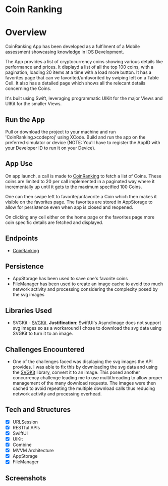 # Coin Ranking

# Overview

CoinRanking App has been developed as a fulfilment of a Mobile assessment showcasing knowledge in IOS Development.

The App provides a list of cryptocurrency coins showing various details like performance and prices. It displayd a list of all the top 100 coins, with a pagination, loading 20 items at a time with a load more button. It has a favorites page that can ve favorited/unfavorited by swiping left on a Table Cell. It also has a detailed page which shows all the relecant details concerning the Coins.

It's built using Swift, leveraging programmatic UIKit for the major Views and UIKit for the smaller Views.

## Run the App

Pull or download the project to your machine and run 'CoinRanking.xcodeproj' using XCode. Build and run the app on the preferred simulator or device (NOTE: You'll have to register the AppID with your Developer ID to run it on your Device).

## App Use

On app launch, a call is made to [CoinRanking](https://coinranking.com) to fetch a list of Coins. These coins are limited to 20 per call implemented in a paginated way where it incrementally up until it gets to the maximum specified 100 Coins. 

One can then swipe left to favorite/unfavorite a Coin which then makes it visible on the favorites page. The favorites are stored in AppStorage to allow for persistence even when app is closed and reopened.

On clicking any cell either on the home page or the favorites page more coin specific details are fetched and displayed.

## Endpoints

- [CoinRanking](https://coinranking.com)

## Persistence

- AppStorage has been used to save one's favorite coins
- FileManager has been used to create an image cache to avoid too much network activity and processing considering the complexity posed by the svg images

## Libraries Used

- SVGKit - [SVGKit](https://github.com/SVGKit/SVGKit.git). **Justification**: SwiftUI's AsyncImage does not support svg images so as a workaround I chose to download the svg data using SVGKit to turn it to an image.

## Challenges Encountered

- One of the challenges faced was displaying the svg images the API provides. I was able to fix this by downloading the svg data and using the [SVGKit](https://github.com/SVGKit/SVGKit.git) library, convert it to an image. This posed another concurrency challenge leading me to use multithreading to allow proper management of the many download requests. The images were then cached to avoid repeating the multiple download calls thus reducing network activity and processing overhead.

## Tech and Structures
- [x] URLSession
- [X] RESTful APIs
- [x] SwiftUI
- [x] UIKit
- [x] Combine
- [x] MVVM Architecture
- [x] AppStorage
- [x] FileManager

## Screenshots
